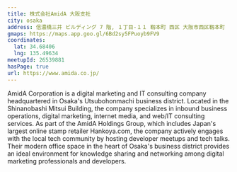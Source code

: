 ```yaml
---
title: 株式会社AmidA 大阪支社
city: osaka
address: 信濃橋三井 ビルディング 7 階, １丁目-１１ 靱本町 西区 大阪市西区靱本町
gmaps: https://maps.app.goo.gl/6Bd2sy5FPuoyb9FV9
coordinates:
  lat: 34.68406
  lng: 135.49634
meetupId: 26539881
hasPage: true
url: https://www.amida.co.jp/
---
```


AmidA Corporation is a digital marketing and IT consulting company headquartered in Osaka's Utsubohonmachi business district. Located in the Shinanobashi Mitsui Building, the company specializes in inbound business operations, digital marketing, internet media, and web/IT consulting services. As part of the AmidA Holdings Group, which includes Japan's largest online stamp retailer Hankoya.com, the company actively engages with the local tech community by hosting developer meetups and tech talks. Their modern office space in the heart of Osaka's business district provides an ideal environment for knowledge sharing and networking among digital marketing professionals and developers.
